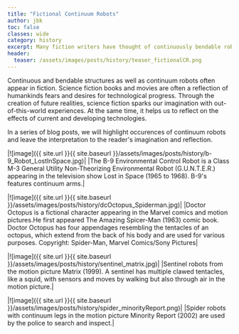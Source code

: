 ```yaml
---
title: "Fictional Continuum Robots"
author: jbk
toc: false
classes: wide
category: history
excerpt: Many fiction writers have thought of continuously bendable robots.
header:
  teaser: /assets/images/posts/history/teaser_fictionalCR.png
---
```

Continuous and bendable structures as well as continuum robots often appear in fiction. 
Science fiction books and movies are often a reflection of humankinds fears and desires for technological progress. Through the creation of future realities, science fiction sparks our imagination with out-of-this-world experiences. At the same time, it helps us to reflect on the effects of current and developing technologies.

In a series of blog posts, we will highlight occurences of continuum robots and leave the interpretation to the reader's imagination and reflection.

|![image]({{ site.url }}{{ site.baseurl }}/assets/images/posts/history/b-9_Robot_LostInSpace.jpg)|
|The B-9 Environmental Control Robot is a Class M-3 General Utility Non-Theorizing Environmental Robot (G.U.N.T.E.R.) appearing in the television show Lost in Space (1965 to 1968). B-9's features continuum arms.|

<!--Image from: https://www.innerfidelity.com/images/styles/600_wide/public/131104_Blog_DomainsObjectiveSubjective_Photo_Main.jpg -->

|![image]({{ site.url }}{{ site.baseurl }}/assets/images/posts/history/dcOctopus_Spiderman.jpg)|
|Doctor Octopus is a fictional character appearing in the Marvel comics and motion pictures.He first appeared The Amazing Spicer-Man (1963) comic book. Doctor Octopus has four appendages resembling the tentacles of an octopus, which extend from the back of his body and are used for various purposes. Copyright: Spider-Man, Marvel Comics/Sony Pictures|

|![image]({{ site.url }}{{ site.baseurl }}/assets/images/posts/history/sentinel_matrix.jpg)|
|Sentinel robots from the motion picture Matrix (1999). A sentinel has multiple clawed tentacles, like a squid, with sensors and moves by walking but also through air in the motion picture.|

<!--Image from Action Figure from Matrix Sentinel Hot Toys-->

|![image]({{ site.url }}{{ site.baseurl }}/assets/images/posts/history/spider_minorityReport.png)|
|Spider robots with continuum legs in the motion picture Minority Report (2002) are used by the police to search and inspect.|

<!-- Image from: https://hustonsite.files.wordpress.com/2016/06/mr_eyewrapspiders.png -->